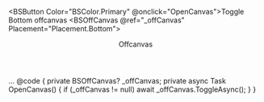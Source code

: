 ﻿<BSButton Color="BSColor.Primary" @onclick="OpenCanvas">Toggle Bottom offcanvas</BSButton>
<BSOffCanvas @ref="_offCanvas" Placement="Placement.Bottom">
    <Header>Offcanvas</Header>
    <Content>
        ...
    </Content>
</BSOffCanvas>
@code {
    private BSOffCanvas? _offCanvas;
    private async Task OpenCanvas()
    {
        if (_offCanvas != null)
            await _offCanvas.ToggleAsync();
    }
}